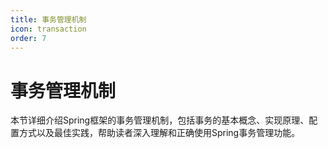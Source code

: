 ```yaml
---
title: 事务管理机制
icon: transaction
order: 7
---
```


# 事务管理机制

本节详细介绍Spring框架的事务管理机制，包括事务的基本概念、实现原理、配置方式以及最佳实践，帮助读者深入理解和正确使用Spring事务管理功能。
